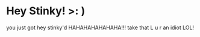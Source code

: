 <h1>Hey Stinky! >: )</h1>
you just got hey stinky'd
HAHAHAHAHAHAHA!!!
take that L
u r an idiot LOL!

<!---
superlemmy217/superlemmy217 is a ✨ special ✨ repository because its `README.md` (this file) appears on your GitHub profile.
You can click the Preview link to take a look at your changes.
--->
